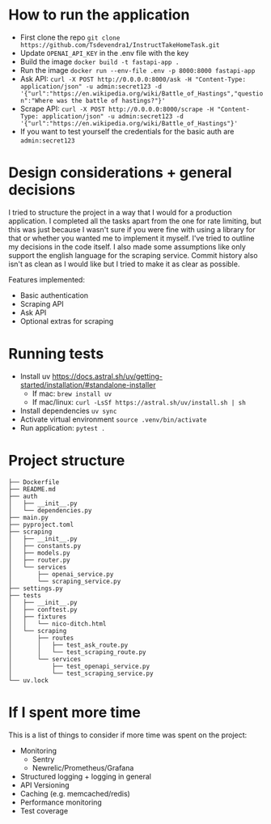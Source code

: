 # How to run the application

- First clone the repo `git clone https://github.com/Tsdevendra1/InstructTakeHomeTask.git`
- Update `OPENAI_API_KEY` in the .env file with the key
- Build the image `docker build -t fastapi-app .`
- Run the image `docker run --env-file .env -p 8000:8000 fastapi-app`
- Ask API: `curl -X POST http://0.0.0.0:8000/ask -H "Content-Type: application/json" -u admin:secret123 -d '{"url":"https://en.wikipedia.org/wiki/Battle_of_Hastings","question":"Where was the battle of hastings?"}'`
- Scrape API: `curl -X POST http://0.0.0.0:8000/scrape -H "Content-Type: application/json" -u admin:secret123 -d '{"url":"https://en.wikipedia.org/wiki/Battle_of_Hastings"}'`
- If you want to test yourself the credentials for the basic auth are `admin:secret123`

# Design considerations + general decisions

I tried to structure the project in a way that I would for a production application. I completed all the tasks apart
from the one for rate limiting, but this was just because I wasn't sure if you were fine with using a library for that
or whether you wanted me to implement it myself. I've tried to outline my decisions in the code itself. I also made some
assumptions like only support the english language for the scraping service. Commit history also isn't as clean as I would like but I tried to make it as clear as possible.

Features implemented:
- Basic authentication
- Scraping API
- Ask API
- Optional extras for scraping

# Running tests

- Install uv https://docs.astral.sh/uv/getting-started/installation/#standalone-installer
    - If mac: `brew install uv`
    - If mac/linux: `curl -LsSf https://astral.sh/uv/install.sh | sh`
- Install dependencies `uv sync`
- Activate virtual environment `source .venv/bin/activate`
- Run application: `pytest .`

# Project structure

```
├── Dockerfile
├── README.md
├── auth
│   ├── __init__.py
│   └── dependencies.py
├── main.py
├── pyproject.toml
├── scraping
│   ├── __init__.py
│   ├── constants.py
│   ├── models.py
│   ├── router.py
│   └── services
│       ├── openai_service.py
│       └── scraping_service.py
├── settings.py
├── tests
│   ├── __init__.py
│   ├── conftest.py
│   ├── fixtures
│   │   └── nico-ditch.html
│   └── scraping
│       ├── routes
│       │   ├── test_ask_route.py
│       │   └── test_scraping_route.py
│       └── services
│           ├── test_openapi_service.py
│           └── test_scraping_service.py
└── uv.lock
```

# If I spent more time
This is a list of things to consider if more time was spent on the project:
- Monitoring
    - Sentry
    - Newrelic/Prometheus/Grafana
- Structured logging + logging in general
- API Versioning
- Caching (e.g. memcached/redis)
- Performance monitoring
- Test coverage
